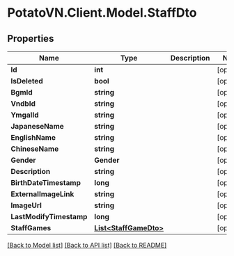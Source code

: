 # PotatoVN.Client.Model.StaffDto

## Properties

Name | Type | Description | Notes
------------ | ------------- | ------------- | -------------
**Id** | **int** |  | [optional] 
**IsDeleted** | **bool** |  | [optional] 
**BgmId** | **string** |  | [optional] 
**VndbId** | **string** |  | [optional] 
**YmgalId** | **string** |  | [optional] 
**JapaneseName** | **string** |  | [optional] 
**EnglishName** | **string** |  | [optional] 
**ChineseName** | **string** |  | [optional] 
**Gender** | **Gender** |  | [optional] 
**Description** | **string** |  | [optional] 
**BirthDateTimestamp** | **long** |  | [optional] 
**ExternalImageLink** | **string** |  | [optional] 
**ImageUrl** | **string** |  | [optional] 
**LastModifyTimestamp** | **long** |  | [optional] 
**StaffGames** | [**List&lt;StaffGameDto&gt;**](StaffGameDto.md) |  | [optional] 

[[Back to Model list]](../README.md#documentation-for-models) [[Back to API list]](../README.md#documentation-for-api-endpoints) [[Back to README]](../README.md)

